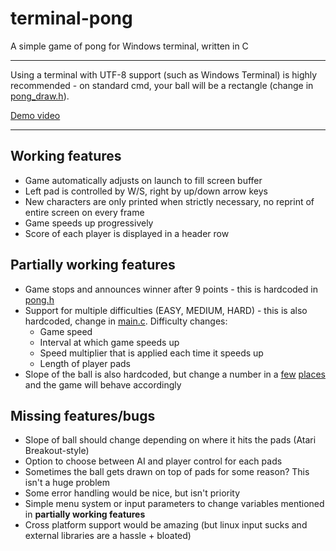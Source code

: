# terminal-pong
A simple game of pong for Windows terminal, written in C

***

Using a terminal with UTF-8 support (such as Windows Terminal) is highly recommended - on standard cmd, your ball will be a rectangle (change in [pong_draw.h](/pong_draw.h)).

[Demo video](https://i.imgur.com/7au2jmY.mp4)

***

## Working features

* Game automatically adjusts on launch to fill screen buffer
* Left pad is controlled by W/S, right by up/down arrow keys
* New characters are only printed when strictly necessary, no reprint of entire screen on every frame
* Game speeds up progressively
* Score of each player is displayed in a header row

## Partially working features

* Game stops and announces winner after 9 points - this is hardcoded in [pong.h](/pong.h)
* Support for multiple difficulties (EASY, MEDIUM, HARD) - this is also hardcoded, change in [main.c](/pong.c#L50). Difficulty changes:
  * Game speed
  * Interval at which game speeds up
  * Speed multiplier that is applied each time it speeds up
  * Length of player pads
* Slope of the ball is also hardcoded, but change a number in a [few](/pong.c#L40) [places](/pong_logic.c#L98) and the game will behave accordingly

## Missing features/bugs

* Slope of ball should change depending on where it hits the pads (Atari Breakout-style)
* Option to choose between AI and player control for each pads
* Sometimes the ball gets drawn on top of pads for some reason? This isn't a huge problem
* Some error handling would be nice, but isn't priority
* Simple menu system or input parameters to change variables mentioned in **partially working features**
* Cross platform support would be amazing (but linux input sucks and external libraries are a hassle + bloated)
